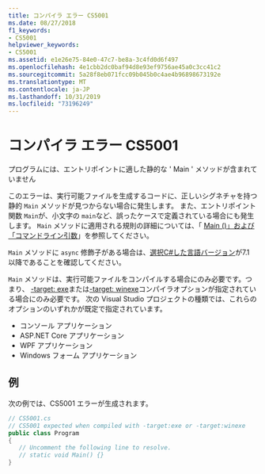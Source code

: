 ```yaml
---
title: コンパイラ エラー CS5001
ms.date: 08/27/2018
f1_keywords:
- CS5001
helpviewer_keywords:
- CS5001
ms.assetid: e1e26e75-84e0-47c7-be8a-3c4fd0d6f497
ms.openlocfilehash: 4e1cbb2dc0baf94d8e93ef9756ae45a0c3cc41c2
ms.sourcegitcommit: 5a28f8eb071fcc09b045b0c4ae4b96898673192e
ms.translationtype: MT
ms.contentlocale: ja-JP
ms.lasthandoff: 10/31/2019
ms.locfileid: "73196249"
---
```

# <a name="compiler-error-cs5001"></a>コンパイラ エラー CS5001

プログラムには、エントリポイントに適した静的な ' Main ' メソッドが含まれていません

このエラーは、実行可能ファイルを生成するコードに、正しいシグネチャを持つ静的 `Main` メソッドが見つからない場合に発生します。 また、エントリポイント関数 `Main`が、小文字の `main`など、誤ったケースで定義されている場合にも発生します。 `Main` メソッドに適用される規則の詳細については、「 [Main ()」および「コマンドライン引数](../programming-guide/main-and-command-args/index.md)」を参照してください。

`Main` メソッドに `async` 修飾子がある場合は、[選択C#した言語バージョン](../language-reference/configure-language-version.md)が7.1 以降であることを確認してください。

`Main` メソッドは、実行可能ファイルをコンパイルする場合にのみ必要です。つまり、 [-target: exe](../language-reference/compiler-options/target-exe-compiler-option.md)または[-target: winexe](../language-reference/compiler-options/target-winexe-compiler-option.md)コンパイラオプションが指定されている場合にのみ必要です。 次の Visual Studio プロジェクトの種類では、これらのオプションのいずれかが既定で指定されています。

- コンソール アプリケーション
- ASP.NET Core アプリケーション
- WPF アプリケーション
- Windows フォーム アプリケーション

## <a name="example"></a>例

次の例では、CS5001 エラーが生成されます。
  
```csharp
// CS5001.cs
// CS5001 expected when compiled with -target:exe or -target:winexe
public class Program
{
   // Uncomment the following line to resolve.
   // static void Main() {}
}
```  
